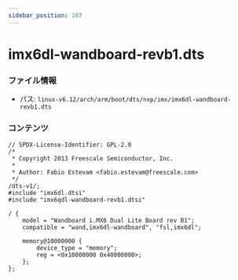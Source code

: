 ```yaml
---
sidebar_position: 107
---
```

# imx6dl-wandboard-revb1.dts

### ファイル情報

- パス: `linux-v6.12/arch/arm/boot/dts/nxp/imx/imx6dl-wandboard-revb1.dts`

### コンテンツ

```dts
// SPDX-License-Identifier: GPL-2.0
/*
 * Copyright 2013 Freescale Semiconductor, Inc.
 *
 * Author: Fabio Estevam <fabio.estevam@freescale.com>
 */
/dts-v1/;
#include "imx6dl.dtsi"
#include "imx6qdl-wandboard-revb1.dtsi"

/ {
	model = "Wandboard i.MX6 Dual Lite Board rev B1";
	compatible = "wand,imx6dl-wandboard", "fsl,imx6dl";

	memory@10000000 {
		device_type = "memory";
		reg = <0x10000000 0x40000000>;
	};
};

```

